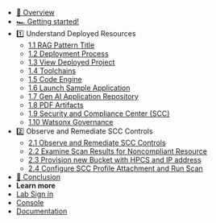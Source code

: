 - [🔎 Overview](README.md)
- [🏎️ Getting started!](1-getting-started.md)
- 1️⃣ Understand Deployed Resources
    * [1.1 RAG Pattern Title](2_1-nav-rag-tile.md)
    * [1.2 Deployment Process](2_2-deployment-process.md)
    * [1.3 View Deployed Project](2_3-view-deployed-project.md)
    * [1.4 Toolchains](2_4-toolchains.md)
    * [1.5 Code Engine](2_5-code-engine.md)
    * [1.6 Launch Sample Application](2_6-launch-app.md)
    * [1.7 Gen AI Application Repository](2_7-repo.md)
    * [1.8 PDF Artifacts](2_8-pdfs.md)
    * [1.9 Security and Compliance Center (SCC)](2_8-scc.md)
    * [1.10 Watsonx Governance](2_9-watsonx-governance.md)
- 2️⃣ Observe and Remediate SCC Controls
    * [2.1 Observe and Remediate SCC Controls](3_1-observe-scc.md)
    * [2.2 Examine Scan Results for Noncompliant Resource](3_2-exam-scan-results.md)
    * [2.3 Provision new Bucket with HPCS and IP address](3_3-provision-bucket.md) 
    * [2.4 Configure SCC Profile Attachment and Run Scan](3_4-config-profile-scan.md) 
- [🏁 Conclusion](conclusion.md)
- **Learn more**
- [Lab Sign in](https://ibm.biz/txc-XXX-invite)
- [Console](https://cloud.ibm.com/)
- [Documentation](https://cloud.ibm.com/docs/)


